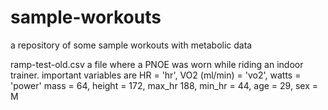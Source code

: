 # sample-workouts
a repository of some sample workouts with metabolic data


ramp-test-old.csv 
  a file where a PNOE was worn while riding an indoor trainer. important variables are HR = 'hr', VO2 (ml/min) = 'vo2', watts = 'power'
  mass = 64, height = 172, max_hr 188, min_hr = 44, age = 29, sex = M
